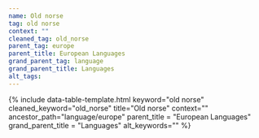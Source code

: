 ```yaml
---
name: Old norse
tag: old norse
context: ""
cleaned_tag: old_norse
parent_tag: europe
parent_title: European Languages
grand_parent_tag: language
grand_parent_title: Languages
alt_tags: 
---
```


{% include data-table-template.html 
  keyword="old norse" 
  cleaned_keyword="old_norse" 
  title="Old norse"
  context=""
  ancestor_path="language/europe" 
  parent_title = "European Languages"
  grand_parent_title = "Languages"
  alt_keywords=""
%}

